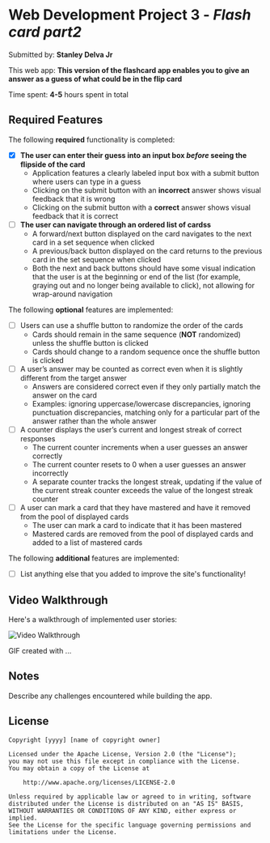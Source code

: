 # Web Development Project 3 - _Flash card part2_

Submitted by: **Stanley Delva Jr**

This web app: **This version of the flashcard app enables you to give an answer as a guess of what could be in the flip card**

Time spent: **4-5** hours spent in total

## Required Features

The following **required** functionality is completed:

-   [x] **The user can enter their guess into an input box _before_ seeing the flipside of the card**
    -   Application features a clearly labeled input box with a submit button where users can type in a guess
    -   Clicking on the submit button with an **incorrect** answer shows visual feedback that it is wrong
    -   Clicking on the submit button with a **correct** answer shows visual feedback that it is correct
-   [ ] **The user can navigate through an ordered list of cardss**
    -   A forward/next button displayed on the card navigates to the next card in a set sequence when clicked
    -   A previous/back button displayed on the card returns to the previous card in the set sequence when clicked
    -   Both the next and back buttons should have some visual indication that the user is at the beginning or end of the list (for example, graying out and no longer being available to click), not allowing for wrap-around navigation

The following **optional** features are implemented:

-   [ ] Users can use a shuffle button to randomize the order of the cards
    -   Cards should remain in the same sequence (**NOT** randomized) unless the shuffle button is clicked
    -   Cards should change to a random sequence once the shuffle button is clicked
-   [ ] A user’s answer may be counted as correct even when it is slightly different from the target answer
    -   Answers are considered correct even if they only partially match the answer on the card
    -   Examples: ignoring uppercase/lowercase discrepancies, ignoring punctuation discrepancies, matching only for a particular part of the answer rather than the whole answer
-   [ ] A counter displays the user’s current and longest streak of correct responses
    -   The current counter increments when a user guesses an answer correctly
    -   The current counter resets to 0 when a user guesses an answer incorrectly
    -   A separate counter tracks the longest streak, updating if the value of the current streak counter exceeds the value of the longest streak counter
-   [ ] A user can mark a card that they have mastered and have it removed from the pool of displayed cards
    -   The user can mark a card to indicate that it has been mastered
    -   Mastered cards are removed from the pool of displayed cards and added to a list of mastered cards

The following **additional** features are implemented:

-   [ ] List anything else that you added to improve the site's functionality!

## Video Walkthrough

Here's a walkthrough of implemented user stories:

<img src='http://i.imgur.com/link/to/your/gif/file.gif' title='Video Walkthrough' width='' alt='Video Walkthrough' />

<!-- Replace this with whatever GIF tool you used! -->

GIF created with ...

<!-- Recommended tools:
[Kap](https://getkap.co/) for macOS
[ScreenToGif](https://www.screentogif.com/) for Windows
[peek](https://github.com/phw/peek) for Linux. -->

## Notes

Describe any challenges encountered while building the app.

## License

    Copyright [yyyy] [name of copyright owner]

    Licensed under the Apache License, Version 2.0 (the "License");
    you may not use this file except in compliance with the License.
    You may obtain a copy of the License at

        http://www.apache.org/licenses/LICENSE-2.0

    Unless required by applicable law or agreed to in writing, software
    distributed under the License is distributed on an "AS IS" BASIS,
    WITHOUT WARRANTIES OR CONDITIONS OF ANY KIND, either express or implied.
    See the License for the specific language governing permissions and
    limitations under the License.
